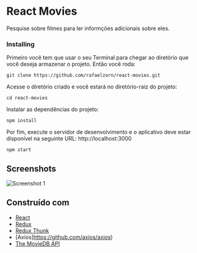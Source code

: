 # React Movies

Pesquise sobre filmes para ler informções adicionais sobre eles.

### Installing

Primeiro você tem que usar o seu Terminal para chegar ao diretório que você deseja armazenar o projeto. Então você roda:

```
git clone https://github.com/rafaelzorn/react-movies.git
```

Acesse o diretório criado e você estará no diretório-raiz do projeto:

```
cd react-movies
```

Instalar as dependências do projeto:

```
npm install
````

Por fim, execute o servidor de desenvolvimento e o aplicativo deve estar disponível na seguinte URL: http://localhost:3000

```
npm start
```

## Screenshots

![Screenshot 1](https://image.ibb.co/cS9A2S/image.png)

## Construído com

* [React](https://reactjs.org/)
* [Redux](https://redux.js.org)
* [Redux Thunk](https://github.com/gaearon/redux-thunk)
* [Axios]https://github.com/axios/axios)
* [The MovieDB API](https://www.themoviedb.org/documentation/api)
